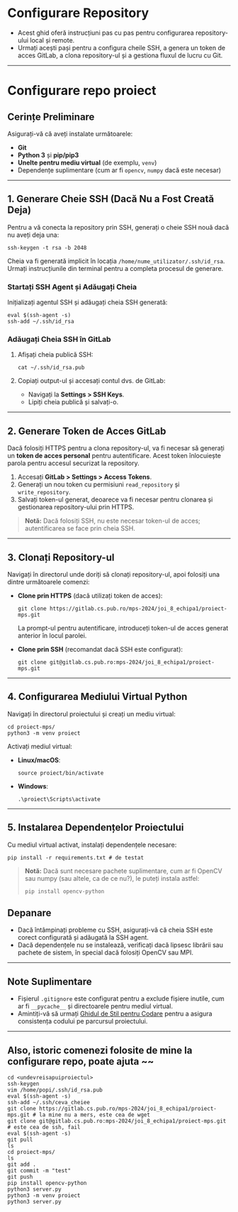 # Configurare Repository

- Acest ghid oferă instrucțiuni pas cu pas pentru configurarea repository-ului local și remote. 
- Urmați acești pași pentru a configura cheile SSH, a genera un token de acces GitLab, a clona repository-ul și a gestiona fluxul de lucru cu Git.

---

# Configurare repo proiect

## Cerințe Preliminare

Asigurați-vă că aveți instalate următoarele:
- **Git**
- **Python 3** și **pip/pip3**
- **Unelte pentru mediu virtual** (de exemplu, `venv`)
- Dependențe suplimentare (cum ar fi `opencv`, `numpy` dacă este necesar)

---

## 1. Generare Cheie SSH (Dacă Nu a Fost Creată Deja)

Pentru a vă conecta la repository prin SSH, generați o cheie SSH nouă dacă nu aveți deja una:

```
ssh-keygen -t rsa -b 2048
```

Cheia va fi generată implicit în locația `/home/nume_utilizator/.ssh/id_rsa`. Urmați instrucțiunile din terminal pentru a completa procesul de generare.

### Startați SSH Agent și Adăugați Cheia

Inițializați agentul SSH și adăugați cheia SSH generată:

```
eval $(ssh-agent -s)
ssh-add ~/.ssh/id_rsa
```

### Adăugați Cheia SSH în GitLab

1. Afișați cheia publică SSH:
    ```
    cat ~/.ssh/id_rsa.pub
    ```

2. Copiați output-ul și accesați contul dvs. de GitLab:
   - Navigați la **Settings > SSH Keys**.
   - Lipiți cheia publică și salvați-o.

---

## 2. Generare Token de Acces GitLab

Dacă folosiți HTTPS pentru a clona repository-ul, va fi necesar să generați un **token de acces personal** pentru autentificare. Acest token înlocuiește parola pentru accesul securizat la repository.

1. Accesați **GitLab > Settings > Access Tokens**.
2. Generați un nou token cu permisiuni `read_repository` și `write_repository`.
3. Salvați token-ul generat, deoarece va fi necesar pentru clonarea și gestionarea repository-ului prin HTTPS.

> **Notă:** Dacă folosiți SSH, nu este necesar token-ul de acces; autentificarea se face prin cheia SSH.

---

## 3. Clonați Repository-ul

Navigați în directorul unde doriți să clonați repository-ul, apoi folosiți una dintre următoarele comenzi:

- **Clone prin HTTPS** (dacă utilizați token de acces):
    ```
    git clone https://gitlab.cs.pub.ro/mps-2024/joi_8_echipa1/proiect-mps.git
    ```

    La prompt-ul pentru autentificare, introduceți token-ul de acces generat anterior în locul parolei.

- **Clone prin SSH** (recomandat dacă SSH este configurat):
    ```
    git clone git@gitlab.cs.pub.ro:mps-2024/joi_8_echipa1/proiect-mps.git
    ```

---

## 4. Configurarea Mediului Virtual Python

Navigați în directorul proiectului și creați un mediu virtual:

```
cd proiect-mps/
python3 -m venv proiect
```

Activați mediul virtual:
- **Linux/macOS**:
    ```
    source proiect/bin/activate
    ```
- **Windows**:
    ```
    .\proiect\Scripts\activate
    ```

---

## 5. Instalarea Dependențelor Proiectului

Cu mediul virtual activat, instalați dependențele necesare:

```
pip install -r requirements.txt # de testat
```

> **Notă:** Dacă sunt necesare pachete suplimentare, cum ar fi OpenCV sau numpy (sau altele, ca de ce nu?), le puteți instala astfel:
>
> ```
> pip install opencv-python
> ```

## Depanare

- Dacă întâmpinați probleme cu SSH, asigurați-vă că cheia SSH este corect configurată și adăugată la SSH agent.
- Dacă dependențele nu se instalează, verificați dacă lipsesc librării sau pachete de sistem, în special dacă folosiți OpenCV sau MPI.

---

## Note Suplimentare

- Fișierul `.gitignore` este configurat pentru a exclude fișiere inutile, cum ar fi `__pycache__` și directoarele pentru mediul virtual.
- Amintiți-vă să urmați [Ghidul de Stil pentru Codare](#) pentru a asigura consistența codului pe parcursul proiectului.

--- 

## Also, istoric comenezi folosite de mine la configurare repo, poate ajuta ~~
```
cd <undevreisapuiproiectul>
ssh-keygen
vim /home/popi/.ssh/id_rsa.pub
eval $(ssh-agent -s)
ssh-add ~/.ssh/ceva_cheiee
git clone https://gitlab.cs.pub.ro/mps-2024/joi_8_echipa1/proiect-mps.git # la mine nu a mers, este cea de wget
git clone git@gitlab.cs.pub.ro:mps-2024/joi_8_echipa1/proiect-mps.git # este cea de ssh, fail
eval $(ssh-agent -s)
git pull
ls
cd proiect-mps/
ls
git add .
git commit -m "test"
git push
pip install opencv-python
python3 server.py
python3 -m venv proiect
python3 server.py
```